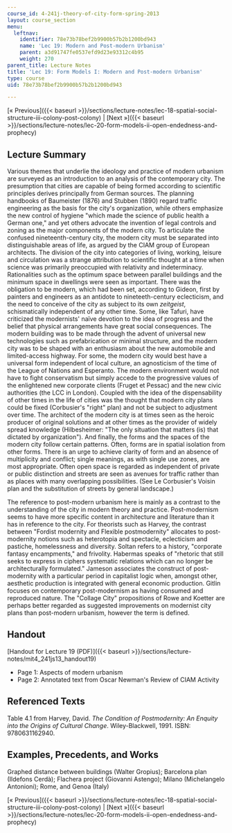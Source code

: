 ```yaml
---
course_id: 4-241j-theory-of-city-form-spring-2013
layout: course_section
menu:
  leftnav:
    identifier: 78e73b78bef2b9900b57b2b1200bd943
    name: 'Lec 19: Modern and Post-modern Urbanism'
    parent: a3d91747fe0537efd9d23e93312c4b95
    weight: 270
parent_title: Lecture Notes
title: 'Lec 19: Form Models I: Modern and Post-modern Urbanism'
type: course
uid: 78e73b78bef2b9900b57b2b1200bd943

---
```


[« Previous]({{< baseurl >}}/sections/lecture-notes/lec-18-spatial-social-structure-iii-colony-post-colony) | [Next »]({{< baseurl >}}/sections/lecture-notes/lec-20-form-models-ii-open-endedness-and-prophecy)

Lecture Summary
---------------

Various themes that underlie the ideology and practice of modern urbanism are surveyed as an introduction to an analysis of the contemporary city. The presumption that cities are capable of being formed according to scientific principles derives principally from German sources. The planning handbooks of Baumeister (1876) and Stubben (1890) regard traffic engineering as the basis for the city's organization, while others emphasize the new control of hygiene "which made the science of public health a German one," and yet others advocate the invention of legal controls and zoning as the major components of the modern city. To articulate the confused nineteenth-century city, the modern city must be separated into distinguishable areas of life, as argued by the CIAM group of European architects. The division of the city into categories of living, working, leisure and circulation was a strange attribution to scientific thought at a time when science was primarily preoccupied with relativity and indeterminacy. Rationalities such as the optimum space between parallel buildings and the minimum space in dwellings were seen as important. There was the obligation to be modern, which had been set, according to Gideon, first by painters and engineers as an antidote to nineteeth-century eclecticism, and the need to conceive of the city as subject to its own _zeitgeist_, schismatically independent of any other time. Some, like Tafuri, have criticized the modernists' naïve devotion to the idea of progress and the belief that physical arrangements have great social consequences. The modern building was to be made through the advent of universal new technologies such as prefabrication or minimal structure, and the modern city was to be shaped with an enthusiasm about the new automobile and limited-access highway. For some, the modern city would best have a universal form independent of local culture, an agnosticism of the time of the League of Nations and Esperanto. The modern environment would not have to fight conservatism but simply accede to the progressive values of the enlightened new corporate clients (Fruget et Pessac) and the new civic authorities (the LCC in London). Coupled with the idea of the dispensability of other times in the life of cities was the thought that modern city plans could be fixed (Corbusier's "right" plan) and not be subject to adjustment over time. The architect of the modern city is at times seen as the heroic producer of original solutions and at other times as the provider of widely spread knowledge (Hilbesheimer: "The only situation that matters (is) that dictated by organization"). And finally, the forms and the spaces of the modern city follow certain patterns. Often, forms are in spatial isolation from other forms. There is an urge to achieve clarity of form and an absence of multiplicity and conflict; single meanings, as with single use zones, are most appropriate. Often open space is regarded as independent of private or public distinction and streets are seen as avenues for traffic rather than as places with many overlapping possibilities. (See Le Corbusier's Voisin plan and the substitution of streets by general landscape.)

The reference to post-modern urbanism here is mainly as a contrast to the understanding of the city in modern theory and practice. Post-modernism seems to have more specific content in architecture and literature than it has in reference to the city. For theorists such as Harvey, the contrast between "Fordist modernity and Flexible postmodernity" allocates to post-modernity notions such as heterotopia and spectacle, eclecticism and pastiche, homelessness and diversity. Soltan refers to a history, "corporate fantasy encampments," and frivolity. Habermas speaks of "rhetoric that still seeks to express in ciphers systematic relations which can no longer be architecturally formulated." Jameson associates the construct of post-modernity with a particular period in capitalist logic when, amongst other, aesthetic production is integrated with general economic production. Gitlin focuses on contemporary post-modernism as having consumed and reproduced nature. The "Collage City" propositions of Rowe and Koetter are perhaps better regarded as suggested improvements on modernist city plans than post-modern urbanism, however the term is defined.

Handout
-------

[Handout for Lecture 19 (PDF)]({{< baseurl >}}/sections/lecture-notes/mit4_241js13_handout19)

*   Page 1: Aspects of modern urbanism
*   Page 2: Annotated text from Oscar Newman's Review of CIAM Activity

Referenced Texts
----------------

Table 4.1 from Harvey, David. _The Condition of Postmodernity: An Enquity into the Origins of Cultural Change_. Wiley-Blackwell, 1991. ISBN: 9780631162940.

Examples, Precedents, and Works
-------------------------------

Graphed distance between buildings (Walter Gropius); Barcelona plan (Ildefons Cerdà); Flachera project (Giovanni Astengo); Milano (Michelangelo Antonioni); Rome, and Genoa (Italy)

[« Previous]({{< baseurl >}}/sections/lecture-notes/lec-18-spatial-social-structure-iii-colony-post-colony) | [Next »]({{< baseurl >}}/sections/lecture-notes/lec-20-form-models-ii-open-endedness-and-prophecy)